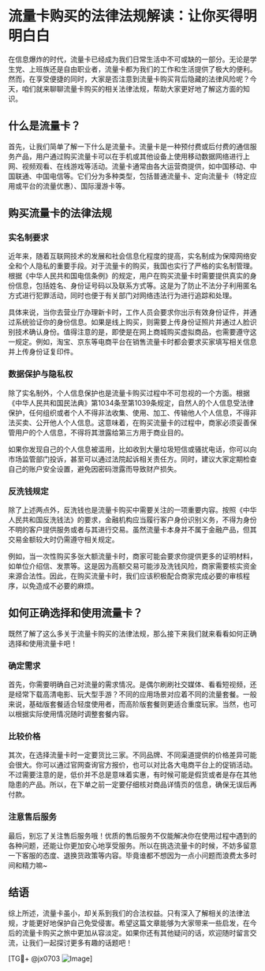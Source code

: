# 流量卡购买的法律法规解读：让你买得明明白白

在信息爆炸的时代，流量卡已经成为我们日常生活中不可或缺的一部分。无论是学生党、上班族还是自由职业者，流量卡都为我们的工作和生活提供了极大的便利。然而，在享受便捷的同时，大家是否注意到流量卡购买背后隐藏的法律风险呢？今天，咱们就来聊聊流量卡购买的相关法律法规，帮助大家更好地了解这方面的知识。

## 什么是流量卡？

首先，让我们简单了解一下什么是流量卡。流量卡是一种预付费或后付费的通信服务产品，用户通过购买流量卡可以在手机或其他设备上使用移动数据网络进行上网、视频观看、在线游戏等活动。流量卡通常由各大运营商提供，如中国移动、中国联通、中国电信等。它们分为多种类型，包括普通流量卡、定向流量卡（特定应用或平台的流量优惠）、国际漫游卡等。

## 购买流量卡的法律法规

### 实名制要求

近年来，随着互联网技术的发展和社会信息化程度的提高，实名制成为保障网络安全和个人隐私的重要手段。对于流量卡的购买，我国也实行了严格的实名制管理。根据《中华人民共和国电信条例》的规定，用户在购买流量卡时需要提供真实的身份信息，包括姓名、身份证号码以及联系方式等。这是为了防止不法分子利用匿名方式进行犯罪活动，同时也便于有关部门对网络违法行为进行追踪和处理。

具体来说，当你去营业厅办理新卡时，工作人员会要求你出示有效身份证件，并通过系统验证你的身份信息。如果是线上购买，则需要上传身份证照片并通过人脸识别技术确认身份。值得注意的是，即使是在网上商城购买虚拟商品，也需要遵守这一规定。例如，淘宝、京东等电商平台在销售流量卡时都会要求买家填写相关信息并上传身份证复印件。

### 数据保护与隐私权

除了实名制外，个人信息保护也是流量卡购买过程中不可忽视的一个方面。根据《中华人民共和国民法典》第1034条至第1039条规定，自然人的个人信息受法律保护，任何组织或者个人不得非法收集、使用、加工、传输他人个人信息，不得非法买卖、公开他人个人信息。这意味着，在购买流量卡的过程中，商家必须妥善保管用户的个人信息，不得将其泄露给第三方用于商业目的。

如果你发现自己的个人信息被滥用，比如收到大量垃圾短信或骚扰电话，你可以向市场监管部门投诉，甚至可以通过法院起诉相关责任方。同时，建议大家定期检查自己的账户安全设置，避免因密码泄露而导致财产损失。

### 反洗钱规定

除了上述两点外，反洗钱也是流量卡购买中需要关注的一项重要内容。按照《中华人民共和国反洗钱法》的要求，金融机构应当履行客户身份识别义务，不得为身份不明的客户提供服务或者与其进行交易。虽然流量卡本身并不属于金融产品，但其交易金额较大时仍需遵守相关规定。

例如，当一次性购买多张大额流量卡时，商家可能会要求你提供更多的证明材料，如单位介绍信、发票等。这是因为高额交易可能涉及洗钱风险，商家需要核实资金来源合法性。因此，在购买流量卡时，我们应该积极配合商家完成必要的审核程序，以免造成不必要的麻烦。

## 如何正确选择和使用流量卡？

既然了解了这么多关于流量卡购买的法律法规，那么接下来我们就来看看如何正确选择和使用流量卡吧！

### 确定需求

首先，你需要明确自己对流量的需求情况。是偶尔刷刷社交媒体、看看短视频，还是经常下载高清电影、玩大型手游？不同的应用场景对应着不同的流量套餐。一般来说，基础版套餐适合轻度使用者，而高阶版套餐则更适合重度玩家。当然，也可以根据实际使用情况随时调整套餐内容。

### 比较价格

其次，在选择流量卡时一定要货比三家。不同品牌、不同渠道提供的价格差异可能会很大。你可以通过官网查询官方报价，也可以对比各大电商平台上的促销活动。不过需要注意的是，低价并不总是意味着实惠，有时候可能是假货或者是存在其他隐患的产品。所以，在下单之前一定要仔细核对商品详情页的信息，确保无误后再付款。

### 注意售后服务

最后，别忘了关注售后服务哦！优质的售后服务不仅能解决你在使用过程中遇到的各种问题，还能让你更加安心地享受服务。所以在挑选流量卡的时候，不妨多留意一下客服的态度、退换货政策等内容。毕竟谁都不想因为一点小问题而浪费太多时间和精力嘛~

## 结语

综上所述，流量卡虽小，却关系到我们的合法权益。只有深入了解相关的法律法规，才能更好地保护自己免受侵害。希望这篇文章能够为大家带来一些启发，在今后的流量卡购买之旅中更加从容淡定。如果你还有其他疑问的话，欢迎随时留言交流，让我们一起探讨更多有趣的话题吧！

[TG💪+ @jx0703 ![Image](https://github.com/user-attachments/assets/dbca1d08-cadb-493c-b0ec-ad6f7a83f270)]